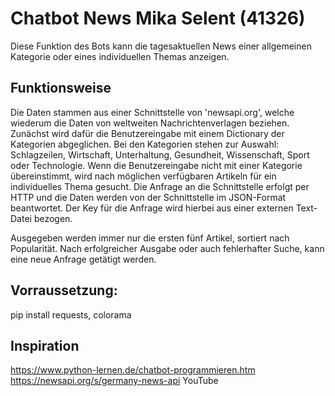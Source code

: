 # Chatbot News Mika Selent (41326)

Diese Funktion des Bots kann die tagesaktuellen News einer allgemeinen Kategorie oder eines individuellen Themas anzeigen.

## Funktionsweise
Die Daten stammen aus einer Schnittstelle von 'newsapi.org', welche wiederum die Daten von weltweiten Nachrichtenverlagen beziehen.
Zunächst wird dafür die Benutzereingabe mit einem Dictionary der Kategorien abgeglichen. Bei den Kategorien stehen zur Auswahl: Schlagzeilen, Wirtschaft, Unterhaltung, Gesundheit, Wissenschaft, Sport oder Technologie.
Wenn die Benutzereingabe nicht mit einer Kategorie übereinstimmt, wird nach möglichen verfügbaren Artikeln für ein individuelles Thema gesucht.
Die Anfrage an die Schnittstelle erfolgt per HTTP und die Daten werden von der Schnittstelle im JSON-Format beantwortet. Der Key für die Anfrage wird hierbei aus einer externen Text-Datei bezogen.

Ausgegeben werden immer nur die ersten fünf Artikel, sortiert nach Popularität.
Nach erfolgreicher Ausgabe oder auch fehlerhafter Suche, kann eine neue Anfrage getätigt werden.

## Vorraussetzung:
pip install requests, colorama

## Inspiration
https://www.python-lernen.de/chatbot-programmieren.htm
https://newsapi.org/s/germany-news-api
YouTube